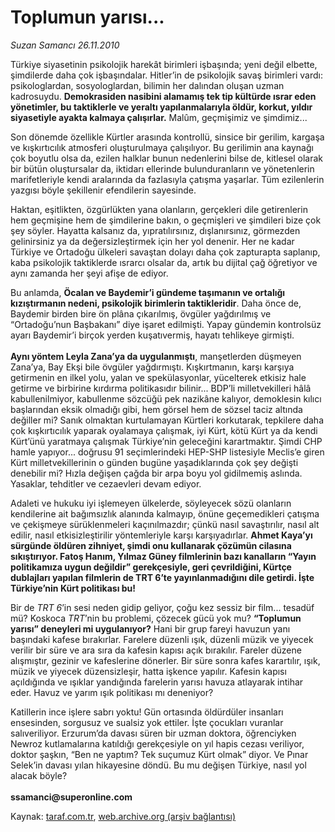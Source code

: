 # Toplumun yarısı...

*Suzan Samancı 26.11.2010*

<div class="yazi"><p>Türkiye siyasetinin psikolojik harekât birimleri işbaşında; yeni değil elbette, şimdilerde daha çok işbaşındalar. Hitler’in de psikolojik savaş birimleri vardı: psikologlardan, sosyologlardan, bilimin her dalından oluşan uzman kadrosuydu. <b>Demokrasiden nasibini alamamış tek tip kültürde ısrar eden yönetimler, bu taktiklerle ve yeraltı yapılanmalarıyla öldür, korkut, yıldır siyasetiyle ayakta kalmaya çalışırlar.</b> Malûm, geçmişimiz ve şimdimiz...</p>
<p>Son dönemde özellikle Kürtler arasında kontrollü, sinsice bir gerilim, kargaşa ve kışkırtıcılık atmosferi oluşturulmaya çalışılıyor. Bu gerilimin ana kaynağı çok boyutlu olsa da, ezilen halklar bunun nedenlerini bilse de, kitlesel olarak bir bütün oluştursalar da, iktidarı ellerinde bulunduranların ve yönetenlerin marifetleriyle kendi aralarında da fazlasıyla çatışma yaşarlar. Tüm ezilenlerin yazgısı böyle şekillenir efendilerin sayesinde. </p>
<p>Haktan, eşitlikten, özgürlükten yana olanların, gerçekleri dile getirenlerin hem geçmişine hem de şimdilerine bakın, o geçmişleri ve şimdileri bize çok şey söyler. Hayatta kalsanız da, yıpratılırsınız, dışlanırsınız, görmezden gelinirsiniz ya da değersizleştirmek için her yol denenir. Her ne kadar Türkiye ve Ortadoğu ülkeleri savaştan dolayı daha çok zapturapta saplanıp, kaba psikolojik taktiklerde ısrarcı olsalar da, artık bu dijital çağ öğretiyor ve aynı zamanda her şeyi afişe de ediyor.</p>
<p>Bu anlamda, <b>Öcalan ve Baydemir’i gündeme taşımanın ve ortalığı kızıştırmanın nedeni, psikolojik birimlerin taktikleridir</b>. Daha önce de, Baydemir birden bire ön plâna çıkarılmış, övgüler yağdırılmış ve “Ortadoğu’nun Başbakanı” diye işaret edilmişti. Yapay gündemin kontrolsüz ayarı Baydemir’i birçok yerden kuşatıvermiş, hayatı tehlikeye girmişti.<br/><br/><b>Aynı yöntem Leyla Zana’ya da uygulanmıştı</b>, manşetlerden düşmeyen Zana’ya, Bay Ekşi bile övgüler yağdırmıştı. Kışkırtmanın, karşı karşıya getirmenin en ilkel yolu, yalan ve spekülasyonlar, yücelterek etkisiz hale getirme ve birbirine kırdırma politikasıdır bilinir... BDP’li milletvekilleri hâlâ kabullenilmiyor, kabullenme sözcüğü pek nazikâne kalıyor, demoklesin kılıcı başlarından eksik olmadığı gibi, hem görsel hem de sözsel taciz altında değiller mi? Sanık olmaktan kurtulamayan Kürtleri korkutarak, tepkilere daha çok kışkırtıcılık yaparak oyalamaya çalışmak, iyi Kürt, kötü Kürt ya da kendi Kürt’ünü yaratmaya çalışmak Türkiye’nin geleceğini karartmaktır. Şimdi CHP hamle yapıyor... doğrusu 91 seçimlerindeki HEP-SHP listesiyle Meclis’e giren Kürt milletvekillerinin o günden bugüne yaşadıklarında çok şey değişti denebilir mi? Hızla değişen çağda bir arpa boyu yol gidilmemiş aslında. Yasaklar, tehditler ve cezaevleri devam ediyor.</p>
<p>Adaleti ve hukuku iyi işlemeyen ülkelerde, söyleyecek sözü olanların kendilerine ait bağımsızlık alanında kalmayıp, önüne geçemedikleri çatışma ve çekişmeye sürüklenmeleri kaçınılmazdır; çünkü nasıl savaştırılır, nasıl alt edilir, nasıl etkisizleştirilir yöntemleriyle karşı karşıyadırlar. <b>Ahmet Kaya’yı sürgünde öldüren zihniyet, şimdi onu kullanarak çözümün cilasına sıkıştırıyor. Fatoş Hanım, Yılmaz Güney filmlerinin bazı kanalların “Yayın politikamıza uygun değildir” gerekçesiyle, geri çevrildiğini, Kürtçe dublajları yapılan filmlerin de TRT 6’te yayınlanmadığını dile getirdi. İşte Türkiye’nin Kürt politikası bu!</b> </p>
<p>Bir de <i>TRT 6</i>’in sesi neden gidip geliyor, çoğu kez sessiz bir film... tesadüf mü? Koskoca <i>TRT</i>’nin bu problemi, çözecek gücü yok mu? <b>“Toplumun yarısı” deneyleri mi uygulanıyor?</b> Hani bir grup fareyi havuzun yanı başındaki kafese bırakırlar. Farelere düzenli ışık, düzenli müzik ve yiyecek verilir bir süre ve ara sıra da kafesin kapısı açık bırakılır. Fareler düzene alışmıştır, gezinir ve kafeslerine dönerler. Bir süre sonra kafes karartılır, ışık, müzik ve yiyecek düzensizleşir, hatta işkence yapılır. Kafesin kapısı açıldığında ve ışıklar yandığında farelerin yarısı havuza atlayarak intihar eder. Havuz ve yarım ışık politikası mı deneniyor? </p>
<p>Katillerin ince işlere sabrı yoktu! Gün ortasında öldürdüler insanları ensesinden, sorgusuz ve sualsiz yok ettiler. İşte çocukları vuranlar salıveriliyor. Erzurum’da davası süren bir uzman doktora, öğrenciyken Newroz kutlamalarına katıldığı gerekçesiyle on yıl hapis cezası veriliyor, doktor şaşkın, “Ben ne yaptım? Tek suçumuz Kürt olmak” diyor. Ve Pınar Selek’in davası yılan hikayesine döndü. Bu mu değişen Türkiye, nasıl yol alacak böyle?<br/><br/><b>ssamanci@superonline.com</b></p>
</div>

Kaynak: [taraf.com.tr](http://www.taraf.com.tr:80/suzan-samanci/makale-toplumun-yarisi.htm), [web.archive.org (arşiv bağlantısı)](http://web.archive.org/web/20101127222521/http://www.taraf.com.tr:80/suzan-samanci/makale-toplumun-yarisi.htm)
